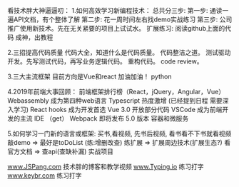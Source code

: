看技术胖大神逼逼叨：
1.如何高效学习新编程技术：
总共分三步:
第一步: 通读一遍API文档，有个整体了解
第二步: 花一周时间左右找demo实战练习
第三步: 公司推广使用新技术。先在无关紧要的项目上试试水。
扩展练习:
 阅读github上面的代码
 成神，出教程

2.三招提高代码质量
 代码大全，知道什么是代码质量。
 代码整洁之道。
 测试驱动开发。先写测试代码，再写业务逻辑代码。
 重构代码。
 code review。

 3.三大主流框架
 目前方向是Vue和react 加油加油！ python

4.2019年前端大事回顾：
 前端框架排行榜（React，jQuery，Angular，Vue）
 Webassembly 成为第四种web语言
 Typescript 热度激增     (已经提到日程 需要深入学习)
 React hooks 成为开发首选
 Vue 3.0 开放部分代码
 VSCode 成为前端开发的主流 IDE   （get）
 Webpack 即将发布 5.0 版本
 容器和微服务

 5.如何学习一门新的语言或框架:
   买书,看视频, 先书后视频, 看书看不下书就看视频
   敲demo => 最好是toDoList (练:增删改查)
   练扩展 => 扩展周边技术(扩展生态?)
   看官方文档 => 查api(查缺补漏)
   实战项目

   www.JSPang.com 技术胖的博客和教学视频
   www.Typing.io 练习打字
   www.keybr.com 练习打字